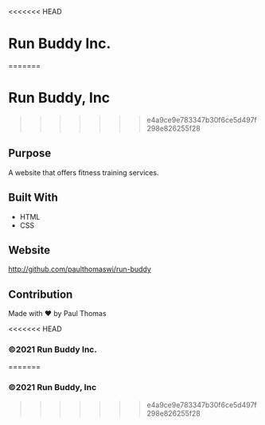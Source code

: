 <<<<<<< HEAD
# Run Buddy Inc.
=======
# Run Buddy, Inc
>>>>>>> e4a9ce9e783347b30f6ce5d497f298e826255f28

## Purpose
A website that offers fitness training services.

## Built With
* HTML
* CSS

## Website
http://github.com/paulthomaswi/run-buddy

## Contribution
Made with ❤ by Paul Thomas

<<<<<<< HEAD
### ©2021 Run Buddy Inc.
=======
### ©2021 Run Buddy, Inc
>>>>>>> e4a9ce9e783347b30f6ce5d497f298e826255f28
